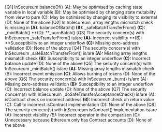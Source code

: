 [Q1] InSecureum balanceOf()
(A): May be optimised by caching state variable in local variable
(B): May be optimised by changing state mutability from view to pure
(C): May be optimised by changing its visibility to external
(D): None of the above
[Q2] In InSecureum, array lengths mismatch check is missing in
**(A):** balanceOfBatch()
**(B):** _safeBatchTransferFrom()
**(C):** _mintBatch()
**(D): **_burnBatch()
[Q3] The security concern(s) with InSecureum _safeTransferFrom() is/are
**(A):** Incorrect visibility
**(B): **Susceptibility to an integer underflow
**(C):** Missing zero-address validation
(D): None of the above
[Q4] The security concern(s) with InSecureum _safeBatchTransferFrom() is/are
**(A):** Missing array lengths mismatch check
**(B):** Susceptibility to an integer underflow
**(C):** Incorrect balance update
(D): None of the above
[Q5] The security concern(s) with InSecureum _mintBatch() is/are
**(A):** Missing array lengths mismatch check
(B): Incorrect event emission
**(C)**: Allows burning of tokens
(D): None of the above
[Q6] The security concern(s) with InSecureum _burn() is/are
(A): Missing zero-address validation
**(B):** Susceptibility to an integer underflow
(C): Incorrect balance update
(D): None of the above
[Q7] The security concern(s) with InSecureum _doSafeTransferAcceptanceCheck() is/are
(A): isContract check on incorrect address
**(B):** Incorrect check on return value
(C): Call to incorrect isContract implementation
(D): None of the above
[Q8] The security concern(s) with InSecureum isContract() implementation is/are
(A): Incorrect visibility
*(B):* Incorrect operator in the comparison
(C): Unnecessary because Ethereum only has Contract accounts
(D): None of the above
